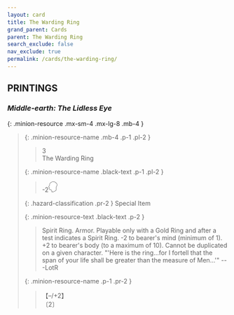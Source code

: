 ```yaml
---
layout: card
title: The Warding Ring
grand_parent: Cards
parent: The Warding Ring
search_exclude: false
nav_exclude: true
permalink: /cards/the-warding-ring/
---
```


## PRINTINGS


### _Middle-earth: The Lidless Eye_

{: .minion-resource .mx-sm-4 .mx-lg-8 .mb-4 }
> {: .minion-resource-name .mb-4 .p-1 .pl-2 }
> > <div class="hazard-mp">3</div>
> > <div class="card-name">The Warding Ring</div>
>
> {: .minion-resource-name .black-text .p-1 .pl-2 }
> > -2![](/assets/images/mind.svg)
>
> {: .hazard-classification .pr-2 }
> Special Item
>
> {: .minion-resource-text .black-text .p-2 }
> > Spirit Ring. Armor. Playable only with a Gold Ring and after a test indicates a Spirit Ring. -2 to bearer's mind (minimum of 1). +2 to bearer's body (to a maximum of 10). Cannot be duplicated on a given character.  "'Here is the ring...for I fortell that the span of your life shall be greater than the measure of Men...'" ---LotR 
> 
> {: .minion-resource-name .p-1 .pr-2 }
> > <div class="card-shield">【&ndash;/+2】</div>
> > <div class="card-corruption-white">〔2〕</div>
